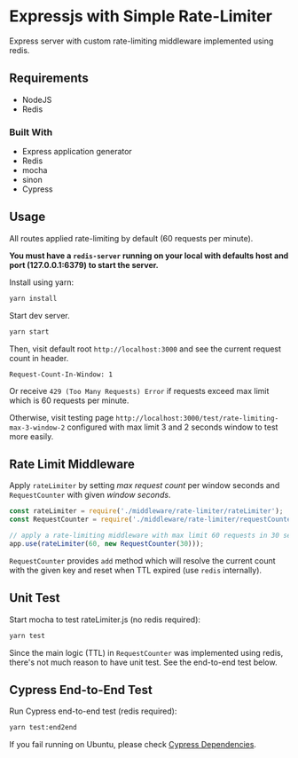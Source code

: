 # Expressjs with Simple Rate-Limiter

Express server with custom rate-limiting middleware implemented using redis.

## Requirements

- NodeJS
- Redis

### Built With

- Express application generator
- Redis
- mocha
- sinon
- Cypress

## Usage

All routes applied rate-limiting by default (60 requests per minute).

**You must have a `redis-server` running on your local with defaults host and port  (127.0.0.1:6379) to start the server.**

Install using yarn:

```bash
yarn install
```

Start dev server.

```bash
yarn start
```

Then, visit default root `http://localhost:3000` and see the current request count in header.

```header
Request-Count-In-Window: 1
```

Or receive `429 (Too Many Requests) Error` if requests exceed max limit which is 60 requests per minute.

Otherwise, visit testing page `http://localhost:3000/test/rate-limiting-max-3-window-2` configured with max limit 3 and 2 seconds window to test more easily.

## Rate Limit Middleware

Apply `rateLimiter` by setting *max request count* per window seconds and `RequestCounter` with given *window seconds*.

```js
const rateLimiter = require('./middleware/rate-limiter/rateLimiter');
const RequestCounter = require('./middleware/rate-limiter/requestCounter');

// apply a rate-limiting middleware with max limit 60 requests in 30 seconds window.
app.use(rateLimiter(60, new RequestCounter(30)));
```

`RequestCounter` provides `add` method which will resolve the current count with the given key and reset when TTL expired (use `redis` internally).

## Unit Test

Start mocha to test rateLimiter.js (no redis required):

```bash
yarn test
```

Since the main logic (TTL) in `RequestCounter` was implemented using redis, there's not much reason to have unit test. See the end-to-end test below.

## Cypress End-to-End Test

Run Cypress end-to-end test (redis required):

```bash
yarn test:end2end
```

If you fail running on Ubuntu, please check [Cypress Dependencies](https://docs.cypress.io/guides/continuous-integration/introduction.html#Dependencies).
